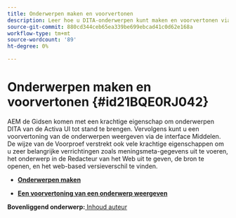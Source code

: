 ```yaml
---
title: Onderwerpen maken en voorvertonen
description: Leer hoe u DITA-onderwerpen kunt maken en voorvertonen via de interface Middelen in AEM hulplijnen.
source-git-commit: 880cd344ceb65ea339be699ebcad41c0d62e168a
workflow-type: tm+mt
source-wordcount: '89'
ht-degree: 0%

---
```


# Onderwerpen maken en voorvertonen {#id21BQE0RJ042}

AEM de Gidsen komen met een krachtige eigenschap om onderwerpen DITA van de Activa UI tot stand te brengen. Vervolgens kunt u een voorvertoning van de onderwerpen weergeven via de interface Middelen. De wijze van de Voorproef verstrekt ook vele krachtige eigenschappen om u zeer belangrijke verrichtingen zoals meningsmeta-gegevens uit te voeren, het onderwerp in de Redacteur van het Web uit te geven, de bron te openen, en het web-based versieverschil te vinden.

- **[Onderwerpen maken](web-editor-create-topics.md)**

- **[Een voorvertoning van een onderwerp weergeven](web-editor-preview-topics.md)**


**Bovenliggend onderwerp:**[ Inhoud auteur](authoring-content.md)
